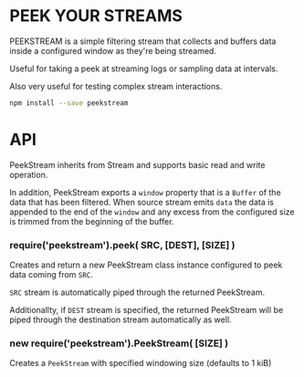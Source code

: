 
# PEEK YOUR STREAMS

PEEKSTREAM is a simple filtering stream that collects and buffers data inside a configured window
as they're being streamed.

Useful for taking a peek at streaming logs or sampling data at intervals.

Also very useful for testing complex stream interactions.

```sh
npm install --save peekstream
```

# API

PeekStream inherits from Stream and supports basic read and write operation.

In addition, PeekStream exports a `window` property that is a `Buffer` of the data that has
been filtered.  When source stream emits `data` the data is appended to the end of the `window`
and any excess from the configured size is trimmed from the beginning of the buffer.

### require('peekstream').peek( SRC, [DEST], [SIZE] )

Creates and return a new PeekStream class instance configured to peek data coming from
`SRC`.

`SRC` stream is automatically piped through the returned PeekStream.

Additionallty, if `DEST` stream is specified, the returned PeekStream will be piped
through the destination stream automatically as well.

### new require('peekstream').PeekStream( [SIZE] )

Creates a `PeekStream` with specified windowing size (defaults to 1 kiB)

